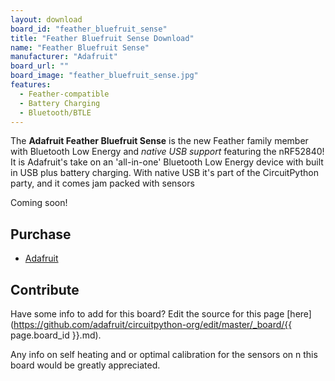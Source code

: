 ```yaml
---
layout: download
board_id: "feather_bluefruit_sense"
title: "Feather Bluefruit Sense Download"
name: "Feather Bluefruit Sense"
manufacturer: "Adafruit"
board_url: ""
board_image: "feather_bluefruit_sense.jpg"
features:
  - Feather-compatible
  - Battery Charging
  - Bluetooth/BTLE
---
```


The **Adafruit Feather Bluefruit Sense** is the new Feather family member with Bluetooth Low Energy and _native USB support_ featuring the nRF52840! It is Adafruit's take on an 'all-in-one' Bluetooth Low Energy device with built in USB plus battery charging. With native USB it's part of the CircuitPython party, and it comes jam packed with sensors

Coming soon!

## Purchase
* [Adafruit](https://www.adafruit.com/product/4516)

## Contribute

Have some info to add for this board? Edit the source for this page [here](https://github.com/adafruit/circuitpython-org/edit/master/_board/{{ page.board_id }}.md).


Any info on self heating and or optimal calibration for the sensors on n this board would be greatly appreciated. 
